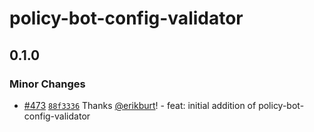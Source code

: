 # policy-bot-config-validator

## 0.1.0

### Minor Changes

- [#473](https://github.com/smartcontractkit/.github/pull/473)
  [`88f3336`](https://github.com/smartcontractkit/.github/commit/88f3336191f6e760552affc98f439c31a15e649d)
  Thanks [@erikburt](https://github.com/erikburt)! - feat: initial addition of
  policy-bot-config-validator
